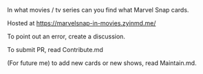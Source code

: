 In what movies / tv series can you find what Marvel Snap cards.

Hosted at https://marvelsnap-in-movies.zyinmd.me/

To point out an error, create a discussion.

To submit PR, read Contribute.md

(For future me) to add new cards or new shows, read Maintain.md.
